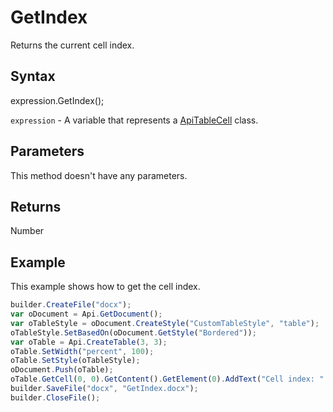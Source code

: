 # GetIndex

Returns the current cell index.

## Syntax

expression.GetIndex();

`expression` - A variable that represents a [ApiTableCell](../ApiTableCell.md) class.

## Parameters

This method doesn't have any parameters.

## Returns

Number

## Example

This example shows how to get the cell index.

```javascript
builder.CreateFile("docx");
var oDocument = Api.GetDocument();
var oTableStyle = oDocument.CreateStyle("CustomTableStyle", "table");
oTableStyle.SetBasedOn(oDocument.GetStyle("Bordered"));
var oTable = Api.CreateTable(3, 3);
oTable.SetWidth("percent", 100);
oTable.SetStyle(oTableStyle);
oDocument.Push(oTable);
oTable.GetCell(0, 0).GetContent().GetElement(0).AddText("Cell index: " + oTable.GetCell(0, 0).GetIndex());
builder.SaveFile("docx", "GetIndex.docx");
builder.CloseFile();
```